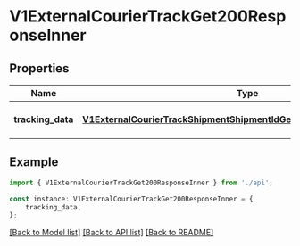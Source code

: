 # V1ExternalCourierTrackGet200ResponseInner


## Properties

Name | Type | Description | Notes
------------ | ------------- | ------------- | -------------
**tracking_data** | [**V1ExternalCourierTrackShipmentShipmentIdGet200ResponseTrackingData**](V1ExternalCourierTrackShipmentShipmentIdGet200ResponseTrackingData.md) |  | [optional] [default to undefined]

## Example

```typescript
import { V1ExternalCourierTrackGet200ResponseInner } from './api';

const instance: V1ExternalCourierTrackGet200ResponseInner = {
    tracking_data,
};
```

[[Back to Model list]](../README.md#documentation-for-models) [[Back to API list]](../README.md#documentation-for-api-endpoints) [[Back to README]](../README.md)

